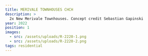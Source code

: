 ```yaml
---
title: MERIVALE TOWNHOUSES CHCH
description: >
  2x New Merivale Townhouses. Concept credit Sebastian Gapinski
year: 2022
position: 1
images:
  - src: /assets/uploads/R-2220-1.png
  - src: /assets/uploads/R-2220-2.png
tags: residential
---
```



